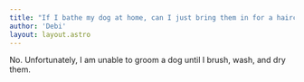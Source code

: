 ```yaml
---
title: "If I bathe my dog at home, can I just bring them in for a haircut?"
author: 'Debi'
layout: layout.astro
---
```


No. Unfortunately, I am unable to groom a dog until I brush, wash, and dry them. 
